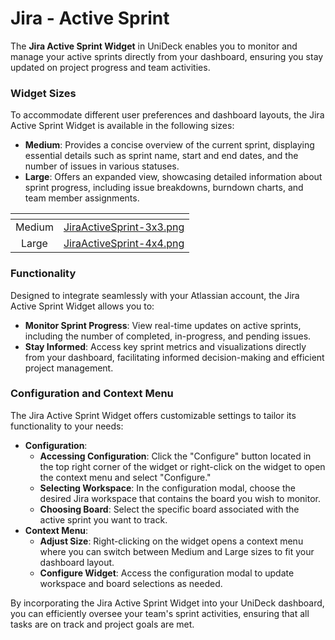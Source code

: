# Jira - Active Sprint

The **Jira Active Sprint Widget** in UniDeck enables you to monitor and manage your active sprints directly from your dashboard, ensuring you stay updated on project progress and team activities.

### Widget Sizes

To accommodate different user preferences and dashboard layouts, the Jira Active Sprint Widget is available in the following sizes:

* **Medium**: Provides a concise overview of the current sprint, displaying essential details such as sprint name, start and end dates, and the number of issues in various statuses.
* **Large**: Offers an expanded view, showcasing detailed information about sprint progress, including issue breakdowns, burndown charts, and team member assignments.

<table data-card-size="large" data-view="cards" data-full-width="true"><thead><tr><th align="center"></th><th data-hidden data-card-cover data-type="files"></th></tr></thead><tbody><tr><td align="center">Medium</td><td><a href="../../.gitbook/assets/JiraActiveSprint-3x3.png">JiraActiveSprint-3x3.png</a></td></tr><tr><td align="center">Large</td><td><a href="../../.gitbook/assets/JiraActiveSprint-4x4.png">JiraActiveSprint-4x4.png</a></td></tr></tbody></table>

### Functionality

Designed to integrate seamlessly with your Atlassian account, the Jira Active Sprint Widget allows you to:

* **Monitor Sprint Progress**: View real-time updates on active sprints, including the number of completed, in-progress, and pending issues.
* **Stay Informed**: Access key sprint metrics and visualizations directly from your dashboard, facilitating informed decision-making and efficient project management.

### Configuration and Context Menu

The Jira Active Sprint Widget offers customizable settings to tailor its functionality to your needs:

* **Configuration**:
  * **Accessing Configuration**: Click the "Configure" button located in the top right corner of the widget or right-click on the widget to open the context menu and select "Configure."
  * **Selecting Workspace**: In the configuration modal, choose the desired Jira workspace that contains the board you wish to monitor.
  * **Choosing Board**: Select the specific board associated with the active sprint you want to track.
* **Context Menu**:
  * **Adjust Size**: Right-clicking on the widget opens a context menu where you can switch between Medium and Large sizes to fit your dashboard layout.
  * **Configure Widget**: Access the configuration modal to update workspace and board selections as needed.

By incorporating the Jira Active Sprint Widget into your UniDeck dashboard, you can efficiently oversee your team's sprint activities, ensuring that all tasks are on track and project goals are met.
